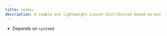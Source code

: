 ```yaml
---
title: cosmic
description: A simple and lightweight Linux® distribution based on musl libc and toybox
---
```


- Depends on `systemd`
